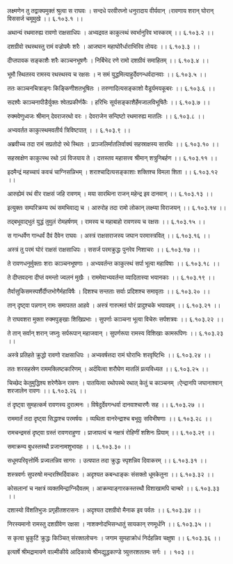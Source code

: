 लक्ष्मणेन तु तद्वाक्यमुक्तं श्रुत्वा स राघवः ।
सन्दधे परवीरघ्नो धनुरादाय वीर्यवान् ।रावणाय शरान् घोरान् विससर्ज चमूमुखे ।। ६.१०३.१ ।।

अथान्यं रथमारुह्य रावणो राक्षसाधिपः ।
अभ्यद्रवत काकुत्स्थं स्वर्भानुरिव भास्करम् ।। ६.१०३.२ ।।

दशग्रीवो रथस्थस्तु रामं वज्रोपमैः शरैः ।
आजघान महाघोरैर्धाराभिरिव तोयदः ।। ६.१०३.३ ।।

दीप्तपावक सङ्काशैः शरैः काञ्चनभूषणैः ।
निर्बिभेद रणे रामो दशग्रीवं समाहितम् ।। ६.१०३.४ ।।

भूमौ स्थितस्य रामस्य रथस्थस्य च रक्षसः ।
न समं युद्धमित्याहुर्देवगन्धर्वदानवाः ।। ६.१०३.५ ।।

ततः काञ्चनचित्राङ्गः किङ्किणीशतभूषितः ।
तरुणादित्यसङ्काशो वैडूर्यमयकूबरः ।। ६.१०३.६ ।।

सदश्वैः काञ्चनापीडैर्युक्तः श्वेतप्रकीर्णकैः ।
हरिभिः सूर्यसङ्काशैर्हेमजालविभूषितैः ।। ६.१०३.७ ।।

रुक्मवेणुध्वजः श्रीमान् देवराजरथो वरः ।
देवराजेन सन्दिष्टो रथमारुह्य मातलिः ।। ६.१०३.८ ।।

अभ्यवर्तत काकुत्स्थमवतीर्य त्रिविष्टपात् ।
। ६.१०३.९ ।।

अब्रवीच्च तदा रामं सप्रतोदो रथे स्थितः ।
प्राञ्जलिर्मातलिर्वाक्यं सहस्राक्षस्य सारथिः ।। ६.१०३.१० ।।

सहस्राक्षेण काकुत्स्थ रथो ऽयं विजयाय ते ।
दत्तस्तव महासत्त्व श्रीमान् शत्रुनिबर्हण ।। ६.१०३.११ ।।

इदमैन्द्रं महच्चापं कवचं चाग्निसन्निभम् ।
शराश्चादित्यसङ्काशाः शक्तिश्च विमला शिता ।। ६.१०३.१२ ।।

आरुह्येमं रथं वीर राक्षसं जहि रावणम् ।
मया सारथिना राजन् महेन्द्र इव दानवान् ।। ६.१०३.१३ ।।

इत्युक्तः सम्परिक्रम्य रथं समभिवाद्य च ।
आरुरोह तदा रामो लोकान् लक्ष्म्या विराजयन् ।। ६.१०३.१४ ।।

तद्बभूवाद्भुतं युद्धं तुमुलं रोमहर्षणम् ।
रामस्य च महाबाहो रावणस्य च रक्षसः ।। ६.१०३.१५ ।।

स गान्धर्वेण गान्धर्वं दैवं दैवेन राघवः ।
अस्त्रं राक्षसराजस्य जघान परमास्त्रवित् ।। ६.१०३.१६ ।।

अस्त्रं तु परमं घोरं राक्षसं राक्षसाधिपः ।
ससर्ज परमक्रुद्धः पुनरेव निशाचरः ।। ६.१०३.१७ ।।

ते रावणधनुर्मुक्ताः शराः काञ्चनभूषणाः ।
अभ्यवर्तन्त काकुत्स्थं सर्पा भूत्वा महाविषाः ।। ६.१०३.१८ ।।

ते दीप्तवदना दीप्तं वमन्तो ज्वलनं मुखैः ।
राममेवाभ्यवर्तन्त व्यादितास्या भयानकाः ।। ६.१०३.१९ ।।

तैर्वासुकिसमस्पर्शैर्दीप्तभोगैर्महाविषैः ।
दिशश्च सन्तताः सर्वाः प्रदिशश्च समावृताः ।। ६.१०३.२० ।।

तान् दृष्ट्वा पन्नगान् रामः समापतत आहवे ।
अस्त्रं गारुत्मतं घोरं प्रादुश्चके भयावहम् ।। ६.१०३.२१ ।।

ते राघवशरा मुक्ता रुक्मपुङ्खाः शिखिप्रभाः ।
सुपर्णाः काञ्चना भूत्वा विचेरुः सर्पशत्रवः ।। ६.१०३.२२ ।।

ते तान् सर्वान् शरान् जघ्नुः सर्परूपान् महाजवान् ।
सुपर्णरूपा रामस्य विशिखाः कामरूपिणः ।। ६.१०३.२३ ।।

अस्त्रे प्रतिहते क्रुद्धो रावणो राक्षसाधिपः ।
अभ्यवर्षत्तदा रामं घोराभिः शरवृष्टिभिः ।। ६.१०३.२४ ।।

ततः शरसहस्रेण राममक्लिष्टकारिणम् ।
अर्दयित्वा शरौघेण मातलिं प्रत्यविध्यत ।। ६.१०३.२५ ।।

चिच्छेद केतुमुद्धिश्य शरेणैकेन रावणः ।
पातयित्वा रथोपस्थे रथात् केतुं च काञ्चनम् ।ऐन्द्रानपि जघानाश्वान् शरजालेन रावणः ।। ६.१०३.२६ ।।

तं दृष्ट्वा सुमहत्कर्म रावणस्य दुरात्मनः ।
विषेदुर्देवगन्धर्वा दानवाश्चारणैः सह ।। ६.१०३.२७ ।।

राममार्तं तदा दृष्ट्वा सिद्धाश्च परमर्षयः ।
व्यथिता वानरेन्द्राश्च बभूवुः सविभीषणाः ।। ६.१०३.२८ ।।

रामचन्द्रमसं दृष्ट्वा ग्रस्तं रावणराहुणा ।
प्राजापत्यं च नक्षत्रं रोहिणीं शशिनः प्रियाम् ।। ६.१०३.२९ ।।

समाक्रम्य बुधस्तस्थौ प्रजानामशुभावहः ।
। ६.१०३.३० ।।

सधूमपरिवृत्तोर्मिः प्रज्वलन्निव सागरः ।
उत्पपात तदा क्रुद्धः स्पृशन्निव दिवाकरम् ।। ६.१०३.३१ ।।

शस्त्रवर्णः सुपरुषो मन्दरश्मिर्दिवाकरः ।
अदृश्यत कबन्धाङ्कः संसक्तो धूमकेतुना ।। ६.१०३.३२ ।।

कोसलानां च नक्षत्रं व्यक्तमिन्द्राग्निदैवतम् ।
आक्रम्याङ्गारकस्तस्थौ विशाखामपि चाम्बरे ।। ६.१०३.३३ ।।

दशास्यो विंशतिभुजः प्रगृहीतशरासनः ।
अदृश्यत दशग्रीवो मैनाक इव पर्वतः ।। ६.१०३.३४ ।।

निरस्यमानो रामस्तु दशग्रीवेण रक्षसा ।
नाशक्नोदभिसन्धातुं सायकान् रणमूर्धनि ।। ६.१०३.३५ ।।

स कृत्वा भ्रुकुटिं क्रुद्धः किञ्चित् संरक्तलोचनः ।
जगाम सुमहाक्रोधं निर्दहन्निव चक्षुषा ।। ६.१०३.३६ ।।

इत्यार्षे श्रीमद्रामायणे वाल्मीकीये आदिकाव्ये श्रीमद्युद्धकाण्डे त्र्युत्तरशततमः सर्गः ।
। १०३ ।।

